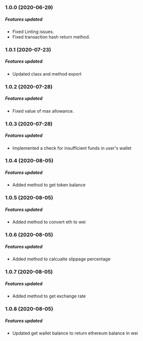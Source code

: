 ### 1.0.0 (2020-06-29)

##### Features updated

* Fixed Linting issues.
* Fixed transaction hash return method.

### 1.0.1 (2020-07-23)

##### Features updated

* Updated class and method export

### 1.0.2 (2020-07-28)

##### Features updated

* Fixed value of max allowance.

### 1.0.3 (2020-07-28)

##### Features updated

* Implemented a check for insufficient funds in user's wallet

### 1.0.4 (2020-08-05)

##### Features updated

* Added method to get token balance

### 1.0.5 (2020-08-05)

##### Features updated

* Added method to convert eth to wei

### 1.0.6 (2020-08-05)

##### Features updated

* Added method to calcualte slippage percentage

### 1.0.7 (2020-08-05)

##### Features updated

* Added method to get exchange rate

### 1.0.8 (2020-08-05)

##### Features updated

* Updated get wallet balance to return ethereum balance in wei